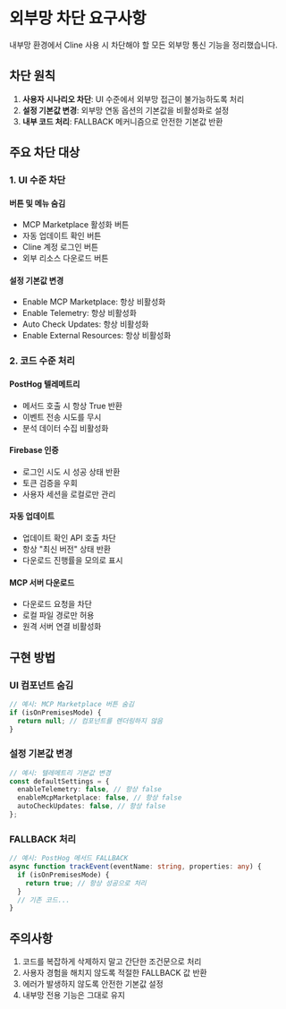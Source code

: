 # 외부망 차단 요구사항

내부망 환경에서 Cline 사용 시 차단해야 할 모든 외부망 통신 기능을 정리했습니다.

## 차단 원칙

1. **사용자 시나리오 차단**: UI 수준에서 외부망 접근이 불가능하도록 처리
2. **설정 기본값 변경**: 외부망 연동 옵션의 기본값을 비활성화로 설정
3. **내부 코드 처리**: FALLBACK 메커니즘으로 안전한 기본값 반환

## 주요 차단 대상

### 1. UI 수준 차단

#### 버튼 및 메뉴 숨김
- MCP Marketplace 활성화 버튼
- 자동 업데이트 확인 버튼
- Cline 계정 로그인 버튼
- 외부 리소스 다운로드 버튼

#### 설정 기본값 변경
- Enable MCP Marketplace: 항상 비활성화
- Enable Telemetry: 항상 비활성화
- Auto Check Updates: 항상 비활성화
- Enable External Resources: 항상 비활성화

### 2. 코드 수준 처리

#### PostHog 텔레메트리
- 메서드 호출 시 항상 True 반환
- 이벤트 전송 시도를 무시
- 분석 데이터 수집 비활성화

#### Firebase 인증
- 로그인 시도 시 성공 상태 반환
- 토큰 검증을 우회
- 사용자 세션을 로컬로만 관리

#### 자동 업데이트
- 업데이트 확인 API 호출 차단
- 항상 "최신 버전" 상태 반환
- 다운로드 진행률을 모의로 표시

#### MCP 서버 다운로드
- 다운로드 요청을 차단
- 로컬 파일 경로만 허용
- 원격 서버 연결 비활성화

## 구현 방법

### UI 컴포넌트 숨김
```typescript
// 예시: MCP Marketplace 버튼 숨김
if (isOnPremisesMode) {
  return null; // 컴포넌트를 렌더링하지 않음
}
```

### 설정 기본값 변경
```typescript
// 예시: 텔레메트리 기본값 변경
const defaultSettings = {
  enableTelemetry: false, // 항상 false
  enableMcpMarketplace: false, // 항상 false
  autoCheckUpdates: false, // 항상 false
};
```

### FALLBACK 처리
```typescript
// 예시: PostHog 메서드 FALLBACK
async function trackEvent(eventName: string, properties: any) {
  if (isOnPremisesMode) {
    return true; // 항상 성공으로 처리
  }
  // 기존 코드...
}
```

## 주의사항

1. 코드를 복잡하게 삭제하지 말고 간단한 조건문으로 처리
2. 사용자 경험을 해치지 않도록 적절한 FALLBACK 값 반환
3. 에러가 발생하지 않도록 안전한 기본값 설정
4. 내부망 전용 기능은 그대로 유지